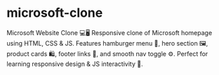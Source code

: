 # microsoft-clone
Microsoft Website Clone 💻🖥️ Responsive clone of Microsoft homepage using HTML, CSS &amp; JS. Features hamburger menu 🍔, hero section 🖼️, product cards 🛍️, footer links 🔗, and smooth nav toggle ⚙️. Perfect for learning responsive design &amp; JS interactivity 🚀.
